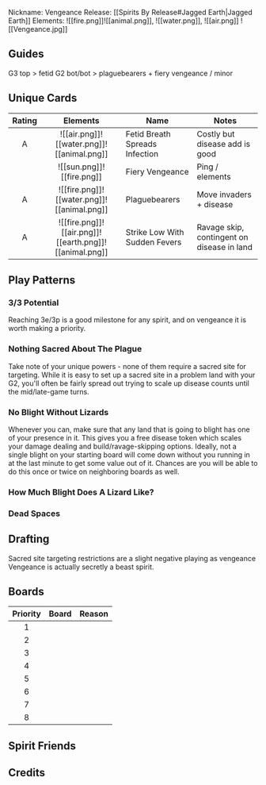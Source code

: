 Nickname: Vengeance
Release: [[Spirits By Release#Jagged Earth|Jagged Earth]]
Elements: ![[fire.png]]![[animal.png]], ![[water.png]], ![[air.png]]
![[Vengeance.jpg]]
## Guides
G3 top > fetid
G2 bot/bot > plaguebearers + fiery vengeance / minor

## Unique Cards

| Rating |                                                                              Elements                                                                              | Name                           | Notes                                      |
| :----: | :----------------------------------------------------------------------------------------------------------------------------------------------------------------: | ------------------------------ | ------------------------------------------ |
|   A    |                     ![[air.png]]![[water.png]]![[animal.png]]                     | Fetid Breath Spreads Infection | Costly but disease add is good             |
|        |                                          ![[sun.png]]![[fire.png]]                                           | Fiery Vengeance                | Ping / elements                            |
|   A    |                    ![[fire.png]]![[water.png]]![[animal.png]]                     | Plaguebearers                  | Move invaders + disease                    |
|   A    | ![[fire.png]]![[air.png]]![[earth.png]]![[animal.png]] | Strike Low With Sudden Fevers  | Ravage skip, contingent on disease in land |

## Play Patterns

### 3/3 Potential
Reaching 3e/3p is a good milestone for any spirit, and on vengeance it is worth making a priority.

### Nothing Sacred About The Plague
Take note of your unique powers - none of them require a sacred site for targeting. While it is easy to set up a sacred site in a problem land with your G2, you'll often be fairly spread out trying to scale up disease counts until the mid/late-game turns.

### No Blight Without Lizards
Whenever you can, make sure that any land that is going to blight has one of your presence in it. This gives you a free disease token which scales your damage dealing and build/ravage-skipping options. Ideally, not a single blight on your starting board will come down without you running in at the last minute to get some value out of it. Chances are you will be able to do this once or twice on neighboring boards as well.

### How Much Blight Does A Lizard Like?


### Dead Spaces


## Drafting
Sacred site targeting restrictions are a slight negative playing as vengeance
Vengeance is actually secretly a beast spirit. 


## Boards


| Priority | Board | Reason |
| :------: | :---: | :----- |
|    1     |       |        |
|    2     |       |        |
|    3     |       |        |
|    4     |       |        |
|    5     |       |        |
|    6     |       |        |
|    7     |       |        |
|    8     |       |        |


## Spirit Friends




Credits
- 